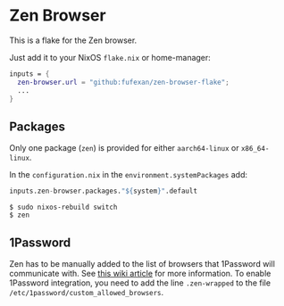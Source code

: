 # Zen Browser

This is a flake for the Zen browser.

Just add it to your NixOS `flake.nix` or home-manager:

```nix
inputs = {
  zen-browser.url = "github:fufexan/zen-browser-flake";
  ...
}
```

## Packages

Only one package (`zen`) is provided for either `aarch64-linux` or `x86_64-linux`.

In the `configuration.nix` in the `environment.systemPackages` add:

```nix
inputs.zen-browser.packages."${system}".default
```

```shell
$ sudo nixos-rebuild switch
$ zen
```

## 1Password

Zen has to be manually added to the list of browsers that 1Password will communicate with. See [this wiki article](https://nixos.wiki/wiki/1Password) for more information. To enable 1Password integration, you need to add the line `.zen-wrapped` to the file `/etc/1password/custom_allowed_browsers`.
